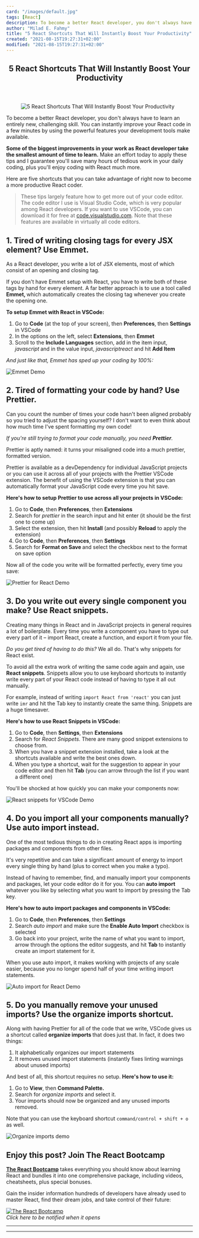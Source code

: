 ```yaml
---
card: "/images/default.jpg"
tags: [React]
description: To become a better React developer, you don't always have to
author: "Milad E. Fahmy"
title: "5 React Shortcuts That Will Instantly Boost Your Productivity"
created: "2021-08-15T19:27:31+02:00"
modified: "2021-08-15T19:27:31+02:00"
---
```

<div class="site-wrapper">
<main id="site-main" class="site-main outer">
<div class="inner">
<article class="post-full post tag-react tag-productivity tag-javascript ">
<header class="post-full-header">
<h1 class="post-full-title">5 React Shortcuts That Will Instantly Boost Your Productivity</h1>
</header>
<figure class="post-full-image">
<picture>
<source media="(max-width: 700px)" sizes="1px" srcset="data:image/gif;base64,R0lGODlhAQABAIAAAAAAAP///yH5BAEAAAAALAAAAAABAAEAAAIBRAA7 1w">
<source media="(min-width: 701px)" sizes="(max-width: 800px) 400px,
(max-width: 1170px) 700px,
1400px" srcset="/news/content/images/size/w300/2021/01/5-react-shortcuts.png 300w,
/news/content/images/size/w600/2021/01/5-react-shortcuts.png 600w,
/news/content/images/size/w1000/2021/01/5-react-shortcuts.png 1000w,
/news/content/images/size/w2000/2021/01/5-react-shortcuts.png 2000w">
<img onerror="this.style.display='none'" src="/news/content/images/size/w2000/2021/01/5-react-shortcuts.png" alt="5 React Shortcuts That Will Instantly Boost Your Productivity">
</picture>
</figure>
<section class="post-full-content">
<div class="post-content">
<p>To become a better React developer, you don't always have to learn an entirely new, challenging skill. You can instantly improve your React code in a few minutes by using the powerful features your development tools make available.</p>
<p><strong>Some of the biggest improvements in your work as React developer take the smallest amount of time to learn.</strong> Make an effort today to apply these tips and I guarantee you'll save many hours of tedious work in your daily coding, plus you'll enjoy coding with React much more.</p>
<p>Here are five shortcuts that you can take advantage of right now to become a more productive React coder.</p>
<blockquote>These tips largely feature how to get more out of your code editor. The code editor I use is Visual Studio Code, which is very popular among React developers. If you want to use VSCode, you can download it for free at <a href="https://code.visualstudio.com">code.visualstudio.com</a>. Note that these features are available in virtually all code editors.</blockquote>
<h2 id="1-tired-of-writing-closing-tags-for-every-jsx-element-use-emmet-">1. Tired of writing closing tags for every JSX element? Use Emmet.</h2>
<p>As a React developer, you write a lot of JSX elements, most of which consist of an opening and closing tag.</p>
<p>If you don't have Emmet setup with React, you have to write both of these tags by hand for every element. A far better approach is to use a tool called <strong>Emmet, </strong>which automatically creates the closing tag whenever you create the opening one. </p>
<p><strong>To setup Emmet with React in VSCode:</strong></p>
<ol>
<li>Go to <strong>Code</strong> (at the top of your screen), then <strong>Preferences</strong>, then <strong>Settings</strong> in VSCode</li>
<li>In the options on the left, select <strong>Extensions</strong>, then <strong>Emmet</strong></li>
<li>Scroll to the <strong>Include Languages</strong> section, add in the item input, <em>javascript</em><strong> </strong>and in the value input, <em>javascriptreact</em> and hit <strong>Add Item</strong></li>
</ol>
<p><em>And just like that, Emmet has sped up your coding by 100%:</em></p>
<p><img src="https://reedbarger.nyc3.digitaloceanspaces.com/5-react-shortcuts-that-will-instantly-boost-your-productivity/emmet.gif" alt="Emmet Demo"></p>
<h2 id="2-tired-of-formatting-your-code-by-hand-use-prettier-">2. Tired of formatting your code by hand? Use Prettier.</h2>
<p>Can you count the number of times your code hasn't been aligned probably so you tried to adjust the spacing yourself? I don't want to even think about how much time I've spent formatting my own code!</p>
<p><em>If you're still trying to format your code manually, you need <strong>Prettier</strong>.</em></p>
<p>Prettier is aptly named: it turns your misaligned code into a much prettier, formatted version.</p>
<p>Prettier is available as a devDependency for individual JavaScript projects or you can use it across all of your projects with the Prettier VSCode extension. The benefit of using the VSCode extension is that you can automatically format your JavaScript code every time you hit save.</p>
<p><strong>Here's how to setup Prettier to use across all your projects in VSCode:</strong></p>
<ol>
<li>Go to <strong>Code</strong>, then <strong>Preferences</strong>, then <strong>Extensions</strong></li>
<li>Search for <em>prettier</em> in the search input and hit enter (it should be the first one to come up)</li>
<li>Select the extension, then hit <strong>Install</strong> (and possibly <strong>Reload</strong> to apply the extension)</li>
<li>Go to <strong>Code</strong>, then <strong>Preferences</strong>, then <strong>Settings</strong></li>
<li>Search for <strong>Format on Save </strong>and select the checkbox next to the format on save option</li>
</ol>
<p>Now all of the code you write will be formatted perfectly, every time you save:</p>
<p><img src="https://reedbarger.nyc3.digitaloceanspaces.com/5-react-shortcuts-that-will-instantly-boost-your-productivity/prettier.gif" alt="Prettier for React Demo"></p>
<h2 id="3-do-you-write-out-every-single-component-you-make-use-react-snippets-">3. Do you write out every single component you make? Use React snippets.</h2>
<p>Creating many things in React and in JavaScript projects in general requires a lot of boilerplate. Every time you write a component you have to type out every part of it – import React, create a function, and export it from your file.</p>
<p><em>Do you get tired of having to do this?</em> We all do. That's why snippets for React exist.</p>
<p>To avoid all the extra work of writing the same code again and again, use <strong>React snippets</strong>. Snippets allow you to use keyboard shortcuts to instantly write every part of your React code instead of having to type it all out manually.</p>
<p>For example, instead of writing <code>import React from 'react'</code> you can just write <code>imr</code> and hit the Tab key to instantly create the same thing. Snippets are a huge timesaver.</p>
<p><strong>Here's how to use React Snippets in VSCode:</strong></p>
<ol>
<li>Go to <strong>Code</strong>, then <strong>Settings</strong>, then <strong>Extensions</strong></li>
<li>Search for <em>React Snippets</em>. There are many good snippet extensions to choose from.</li>
<li>When you have a snippet extension installed, take a look at the shortcuts available and write the best ones down.</li>
<li>When you type a shortcut, wait for the suggestion to appear in your code editor and then hit <strong>Tab</strong> (you can arrow through the list if you want a different one)</li>
</ol>
<p>You'll be shocked at how quickly you can make your components now:</p>
<p><img src="https://reedbarger.nyc3.digitaloceanspaces.com/5-react-shortcuts-that-will-instantly-boost-your-productivity/react-snippets.gif" alt="React snippets for VSCode Demo"></p>
<h2 id="4-do-you-import-all-your-components-manually-use-auto-import-instead-">4. Do you import all your components manually? Use auto import instead.</h2>
<p>One of the most tedious things to do in creating React apps is importing packages and components from other files. </p>
<p>It's very repetitive and can take a significant amount of energy to import every single thing by hand (plus to correct when you make a typo).</p>
<p>Instead of having to remember, find, and manually import your components and packages, let your code editor do it for you. You can<strong> auto import</strong> whatever you like by selecting what you want to import by pressing the Tab key.</p>
<p><strong>Here's how to auto import packages and components in VSCode:</strong></p>
<ol>
<li>Go to <strong>Code</strong>, then <strong>Preferences</strong>, then <strong>Settings</strong></li>
<li>Search <em>auto import</em> and make sure the <strong>Enable Auto Import</strong> checkbox is selected</li>
<li>Go back into your project, write the name of what you want to import, arrow through the options the editor suggests, and hit <strong>Tab</strong> to instantly create an import statement for it.</li>
</ol>
<p>When you use auto import, it makes working with projects of any scale easier, because you no longer spend half of your time writing import statements.</p>
<p><img src="https://reedbarger.nyc3.digitaloceanspaces.com/5-react-shortcuts-that-will-instantly-boost-your-productivity/auto-import.gif" alt="Auto import for React Demo"></p>
<h2 id="5-do-you-manually-remove-your-unused-imports-use-the-organize-imports-shortcut-">5. Do you manually remove your unused imports? Use the organize imports shortcut.</h2>
<p>Along with having Prettier for all of the code that we write, VSCode gives us a shortcut called <strong>organize imports </strong>that does just that. In fact, it does two things:</p>
<ol>
<li>It alphabetically organizes our import statements</li>
<li>It removes unused import statements (instantly fixes linting warnings about unused imports)</li>
</ol>
<p>And best of all, this shortcut requires no setup. <strong>Here's how to use it:</strong></p>
<ol>
<li>Go to <strong>View</strong>, then <strong>Command Palette.</strong></li>
<li>Search for <em>organize imports</em> and select it. </li>
<li>Your imports should now be organized and any unused imports removed. </li>
</ol>
<p>Note that you can use the keyboard shortcut <code>command/control + shift + o</code> as well.</p>
<p><img src="https://reedbarger.nyc3.digitaloceanspaces.com/5-react-shortcuts-that-will-instantly-boost-your-productivity/organize-imports.gif" alt="Organize imports demo"></p>
<h2 id="enjoythispostjointhereactbootcamp">Enjoy this post? Join The React Bootcamp</h2>
<p><strong><a href="http://bit.ly/join-react-bootcamp">The React Bootcamp</a></strong> takes everything you should know about learning React and bundles it into one comprehensive package, including videos, cheatsheets, plus special bonuses.</p>
<p>Gain the insider information hundreds of developers have already used to master React, find their dream jobs, and take control of their future:</p>
<p><a href="http://bit.ly/join-react-bootcamp"><img src="https://reedbarger.nyc3.digitaloceanspaces.com/react-bootcamp-banner.png" alt="The React Bootcamp"></a><br>
<em>Click here to be notified when it opens</em>
</p>
</div>
<hr>
<hr>
</section>
</article>
</div>
</main>
</div>
<!-- Google Tag Manager (noscript) -->
<!-- End Google Tag Manager (noscript) -->
